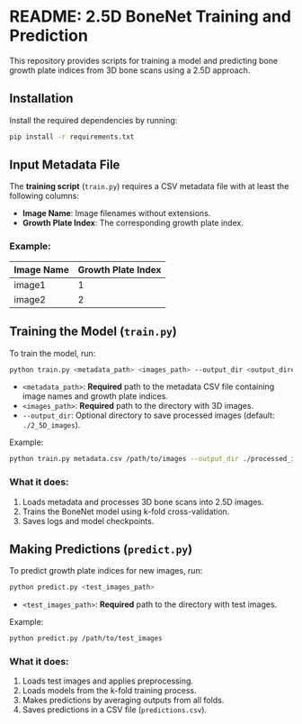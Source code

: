 # README: 2.5D BoneNet Training and Prediction

This repository provides scripts for training a model and predicting bone growth plate indices from 3D bone scans using a 2.5D approach.

## Installation

Install the required dependencies by running:

```bash
pip install -r requirements.txt
```

## Input Metadata File

The **training script** (`train.py`) requires a CSV metadata file with at least the following columns:

- **Image Name**: Image filenames without extensions.
- **Growth Plate Index**: The corresponding growth plate index.

### Example:

| Image Name | Growth Plate Index |
| ---------- | ------------------ |
| image1     | 1                  |
| image2     | 2                  |

## Training the Model (`train.py`)

To train the model, run:

```bash
python train.py <metadata_path> <images_path> --output_dir <output_directory>
```

- `<metadata_path>`: **Required** path to the metadata CSV file containing image names and growth plate indices.
- `<images_path>`: **Required** path to the directory with 3D images.
- `--output_dir`: Optional directory to save processed images (default: `./2_5D_images`).

Example:

```bash
python train.py metadata.csv /path/to/images --output_dir ./processed_images
```

### What it does:

1. Loads metadata and processes 3D bone scans into 2.5D images.
2. Trains the BoneNet model using k-fold cross-validation.
3. Saves logs and model checkpoints.

## Making Predictions (`predict.py`)

To predict growth plate indices for new images, run:

```bash
python predict.py <test_images_path>
```

- `<test_images_path>`: **Required** path to the directory with test images.

Example:

```bash
python predict.py /path/to/test_images
```

### What it does:

1. Loads test images and applies preprocessing.
2. Loads models from the k-fold training process.
3. Makes predictions by averaging outputs from all folds.
4. Saves predictions in a CSV file (`predictions.csv`).
